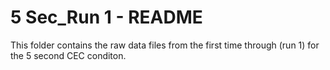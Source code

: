 # 5 Sec_Run 1 - README

This folder contains the raw data files from the first time through (run 1) for the 5 second CEC conditon.
